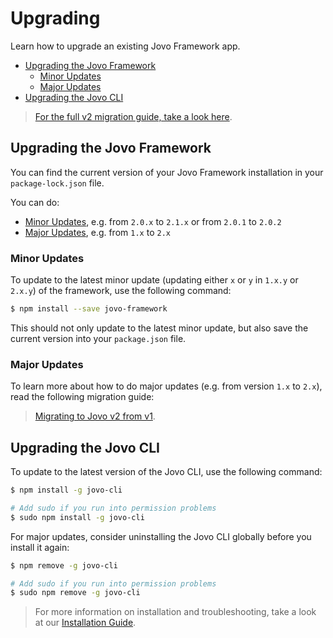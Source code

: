 # Upgrading

Learn how to upgrade an existing Jovo Framework app.

* [Upgrading the Jovo Framework](#upgrading-the-jovo-framework)
   * [Minor Updates](#minor-updates)
   * [Major Updates](#major-updates)
* [Upgrading the Jovo CLI](#upgrading-the-jovo-cli)

> [For the full v2 migration guide, take a look here](./v1-migration.md './v1-migration').

## Upgrading the Jovo Framework

You can find the current version of your Jovo Framework installation in your `package-lock.json` file.

You can do:
* [Minor Updates](#minor-updates), e.g. from `2.0.x` to `2.1.x` or from `2.0.1` to `2.0.2`
* [Major Updates](#major-updates), e.g. from `1.x` to `2.x`

### Minor Updates

To update to the latest minor update (updating either `x` or `y` in `1.x.y` or `2.x.y`) of the framework, use the following command:

```sh
$ npm install --save jovo-framework
```

This should not only update to the latest minor update, but also save the current version into your `package.json` file.

### Major Updates

To learn more about how to do major updates (e.g. from version `1.x` to `2.x`), read the following migration guide:

> [Migrating to Jovo v2 from v1](./v1-migration.md './v1-migration').

## Upgrading the Jovo CLI

To update to the latest version of the Jovo CLI, use the following command:

```sh
$ npm install -g jovo-cli

# Add sudo if you run into permission problems
$ sudo npm install -g jovo-cli
```

For major updates, consider uninstalling the Jovo CLI globally before you install it again:

```sh
$ npm remove -g jovo-cli

# Add sudo if you run into permission problems
$ sudo npm remove -g jovo-cli
```

> For more information on installation and troubleshooting, take a look at our [Installation Guide](./installation.md './installation').

<!--[metadata]: {"description": "Learn how to upgrade an existing Jovo Framework app.", "route": "installation/upgrading"}-->
